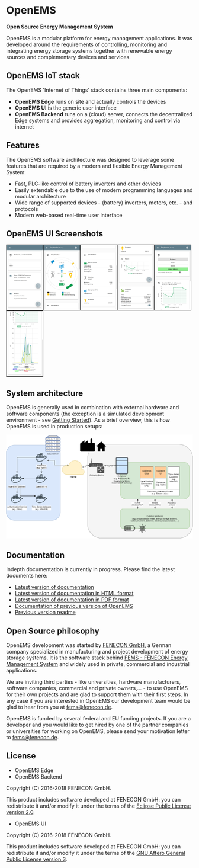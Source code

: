 # OpenEMS
**Open Source Energy Management System**

OpenEMS is a modular platform for energy management applications.
It was developed around the requirements of controlling, monitoring and integrating energy storage systems together with renewable energy sources and complementary devices and services.

## OpenEMS IoT stack

The OpenEMS 'Internet of Things' stack contains three main components:

 * **OpenEMS Edge** runs on site and actually controls the devices
 * **OpenEMS UI** is the generic user interface
 * **OpenEMS Backend** runs on a (cloud) server, connects the decentralized Edge systems and provides aggregation, monitoring and control via internet

## Features

The OpenEMS software architecture was designed to leverage some features that are required by a modern and flexible Energy Management System:

 * Fast, PLC-like control of battery inverters and other devices
 * Easily extendable due to the use of modern programming languages and modular architecture
 * Wide range of supported devices - (battery) inverters, meters, etc. - and protocols
 * Modern web-based real-time user interface

## OpenEMS UI Screenshots

<img src="./doc/img/ui-overview.png" width="100" align="left"/>
<img src="./doc/img/ui-device-energymonitor.png" width="100" align="left"/>
<img src="./doc/img/ui-device-energytable.png" width="100" align="left"/>
<img src="./doc/img/ui-device-soc+evcs.png" width="100" align="left"/>
<img src="./doc/img/ui-device-history.png" width="100" align="left"/>
<img src="./doc/img/ui-device-history2.png" width="100"/>

## System architecture

OpenEMS is generally used in combination with external hardware and software components
(the exception is a simulated development environment - see [Getting Started](/doc/OpenEMS_EN.adoc#getting-started)). As a brief overview, this is how OpenEMS is used in production setups:

<img src="./doc/img/system-architecture.png" />

## Documentation

Indepth documentation is currently in progress. Please find the latest documents here:

 * [Latest version of documentation](/doc/OpenEMS_EN.adoc)
 * [Latest version of documentation in HTML format](http://htmlpreview.github.io/?https://github.com/OpenEMS/openems/blob/develop/doc/OpenEMS_EN.html)
 * [Latest version of documentation in PDF format](/doc/OpenEMS_EN.pdf)
 * [Documentation of previous version of OpenEMS](http://htmlpreview.github.io/?https://github.com/OpenEMS/openems/blob/feature/improve_doc/doc/openems.html)
 * [Previous version readme](https://github.com/OpenEMS/openems/blob/old_master/README.md)

## Open Source philosophy

OpenEMS development was started by [FENECON GmbH](https://www.fenecon.de), a German company specialized in manufacturing and project development of energy storage systems. It is the software stack behind [FEMS - FENECON Energy Management System](https://fenecon.de/page/fems) and widely used in private, commercial and industrial applications.

We are inviting third parties - like universities, hardware manufacturers, software companies, commercial and private owners,... - to use OpenEMS for their own projects and are glad to support them with their first steps. In any case if you are interested in OpenEMS our development team would be glad to hear from you at fems@fenecon.de.

OpenEMS is funded by several federal and EU funding projects. If you are a developer and you would like to get hired by one of the partner companies or universities for working on OpenEMS, please send your motivation letter to fems@fenecon.de.

## License

* OpenEMS Edge 
* OpenEMS Backend

Copyright (C) 2016-2018 FENECON GmbH.

This product includes software developed at FENECON GmbH: you can
redistribute it and/or modify it under the terms of the [Eclipse Public License version 2.0](LICENSE-EPL-2.0). 

 * OpenEMS UI

Copyright (C) 2016-2018 FENECON GmbH.

This product includes software developed at FENECON GmbH: you can
redistribute it and/or modify it under the terms of the [GNU Affero General Public License version 3](LICENSE-AGPL-3.0).